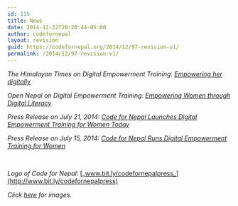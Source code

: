 ```yaml
---
id: 115
title: News
date: 2014-12-22T20:20:44-05:00
author: codefornepal
layout: revision
guid: https://codefornepal.org/2014/12/97-revision-v1/
permalink: /2014/12/97-revision-v1/
---
```

_The Himalayan Times on Digital Empowerment Training:_ [_Empowering her digitally_](http://www.thehimalayantimes.com/fullNews.php?headline=Empowering+her+digitally&NewsID=422451)

_Open Nepal on Digital Empowerment Training:_ [_Empowering Women through Digital Literacy_](http://opennepal.net/blog/empowering-women-through-digital-literacy)

_Press Release on July 21, 2014:_ [_Code for Nepal Launches Digital Empowerment Training for Women Today_](https://codefornepal.org/post/92476525828/code-for-nepal-launches-digital-empowerment-training)

_Press Release on July 15, 2014:_ [_Code for Nepal Runs Digital Empowerment Training for Women_](https://codefornepal.org/post/92093845963/code-for-nepal-runs-digital-empowerment-training-for)

&nbsp;

_Logo of Code for Nepal:_ [_www.bit.ly/codefornepalpress_](http://www.bit.ly/codefornepalpress)

_Click_ [_here_](https://www.facebook.com/codefornepal/photos_stream) _for images._